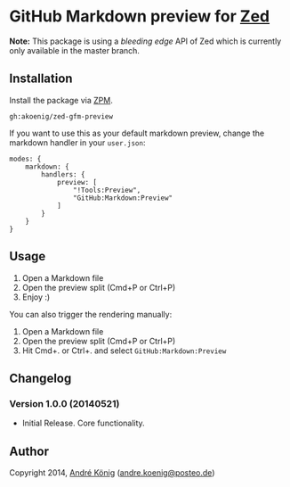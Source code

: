 # GitHub Markdown preview for [Zed](http://zedapp.org/)

**Note:** This package is using a _bleeding edge_ API of Zed which is currently only available in the master branch.

## Installation

Install the package via [ZPM](http://zedapp.org/2014/05/zed-package-manager/).

    gh:akoenig/zed-gfm-preview

If you want to use this as your default markdown preview, change the markdown handler in your `user.json`:

    modes: {
        markdown: {
            handlers: {
                preview: [
                    "!Tools:Preview",
                    "GitHub:Markdown:Preview"
                ]
            }
        }
    }

## Usage

1. Open a Markdown file
2. Open the preview split (Cmd+P or Ctrl+P)
3. Enjoy :)

You can also trigger the rendering manually:

1. Open a Markdown file
2. Open the preview split (Cmd+P or Ctrl+P)
3. Hit Cmd+. or Ctrl+. and select `GitHub:Markdown:Preview`

## Changelog

### Version 1.0.0 (20140521)

- Initial Release. Core functionality.

## Author

Copyright 2014, [André König](http://andrekoenig.info) (andre.koenig@posteo.de)
